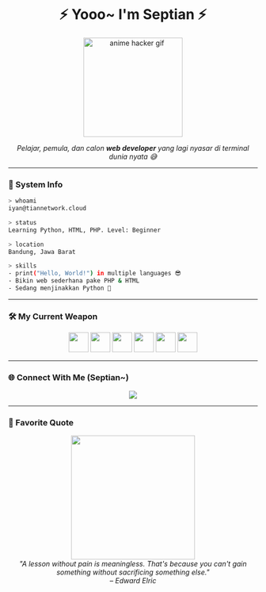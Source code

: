 
<h1 align="center">⚡ Yooo~ I'm Septian ⚡</h1>
<p align="center">
  <img src="https://media.giphy.com/media/UQJlZ2NY4TLkQ/giphy.gif" width="200" alt="anime hacker gif" />
</p>
<p align="center">
  <i>Pelajar, pemula, dan calon <b>web developer</b> yang lagi nyasar di terminal dunia nyata 😅</i>
</p>

---

### 🧬 System Info
```bash
> whoami
iyan@tiannetwork.cloud

> status
Learning Python, HTML, PHP. Level: Beginner

> location
Bandung, Jawa Barat

> skills
- print("Hello, World!") in multiple languages 😎
- Bikin web sederhana pake PHP & HTML
- Sedang menjinakkan Python 🐉
```

---

### 🛠️ My Current Weapon
<div align="center">
  <img src="https://cdn.jsdelivr.net/gh/devicons/devicon/icons/python/python-original.svg" width="40" />
  <img src="https://cdn.jsdelivr.net/gh/devicons/devicon/icons/html5/html5-original.svg" width="40" />
  <img src="https://cdn.jsdelivr.net/gh/devicons/devicon/icons/php/php-original.svg" width="40" />
  <img src="https://cdn.jsdelivr.net/gh/devicons/devicon/icons/mysql/mysql-original.svg" width="40" />
  <img src="https://cdn.jsdelivr.net/gh/devicons/devicon/icons/linux/linux-original.svg" width="40" />
  <img src="https://cdn.jsdelivr.net/gh/devicons/devicon/icons/vscode/vscode-original.svg" width="40" />
</div>

---

### 🌐 Connect With Me (Septian~)
<p align="center">
  <a href="https://discord.com/" target="_blank">
    <img src="https://img.shields.io/badge/Discord-tianmyylup-5865F2?style=for-the-badge&logo=discord&logoColor=white" />
  </a>
</p>

---

### 💬 Favorite Quote
<p align="center">
  <img src="https://media.giphy.com/media/13FrpeVH09Zrb2/giphy.gif" width="250" /><br>
  <i>"A lesson without pain is meaningless. That's because you can't gain something without sacrificing something else." <br>– Edward Elric</i>
</p>
